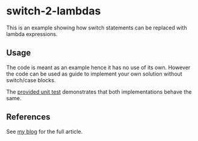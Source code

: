 # switch-2-lambdas

This is an example showing how switch statements can be replaced with lambda expressions.

## Usage

The code is meant as an example hence it has no use of its own.
However the code can be used as guide to implement your own solution without switch/case blocks.

The [provided unit test](https://github.com/legolas/switch-2-lambdas/blob/master/src/test/java/nl/dullsoft/demo/lambda/SwitchVersusLambdaTest.java) demonstrates that both implementations behave the same.

## References
See [my blog](http://marcels-javanotes.blogspot.nl/2016/09/replace-switch-statements-using-lamda.html) for the full article.

